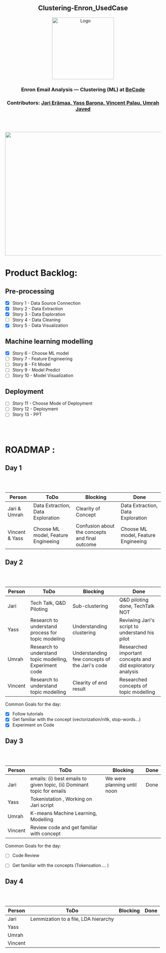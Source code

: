 <h2 align="center">Clustering-Enron_UsedCase</h2> 
<p align="center"><img src="https://becode.org/app/uploads/2021/06/logo-becode.png" alt="Logo" width="200" height="200"></a></p>
<h3 align="center"> Enron Email Analysis — Clustering (ML) at <a href="https://github.com/becodeorg"><strong>BeCode</strong></a></center>
<h3 align="center"> Contributors: <a href="https://github.com/jarieramaa">Jari Erämaa, <a href="https://github.com/yassbarona">Yass Barona, <a href="https://github.com/VincentPalau">Vincent Palau, <a href="https://github.com/UmrahJaved">Umrah Javed</a></h3><br><br>
  
<p align="center"><img src="https://user-images.githubusercontent.com/96992159/162693719-ab5c4ff5-a9d2-412e-836d-282dfd462c55.png" width="800" height="400"></p>
<h1>Product Backlog:</h1> 

## Pre-processing
- [X] Story 1 - Data Source Connection  
- [X] Story 2 - Data Extraction  
- [X] Story 3 - Data Exploration  
- [ ] Story 4 - Data Cleaning  
- [X] Story 5 - Data Visualization  

## Machine learning modelling
- [X] Story 6 - Choose ML model  
- [ ] Story 7 - Feature Engineering  
- [ ] Story 8 - Fit Model  
- [ ] Story 9 - Model Predict  
- [ ] Story 10 - Model Visualization  

## Deployment
- [ ] Story 11 - Choose Mode of Deployment  
- [ ] Story 12 - Deployment  
- [ ] Story 13 - PPT  
  
<br><br>
<h1>ROADMAP :</h1>
<h2> Day 1 </h2><br><br>  

| Person      | ToDo | Blocking       | Done   |
| ---------- | ---- | ------------- | ---------
| Jari & Umrah      | Data Extraction, Data Exploration   | Clearity of Concept      | Data Extraction, Data Exploration 
| Vincent & Yass |  Choose ML model, Feature Engineeing | Confusion about the concepts and final outcome | Choose ML model, Feature Engineeing

 
<h2> Day 2 </h2><br><br>
  
| Person      | ToDo | Blocking       | Done |
| ---------- | ---- | ------------- | ----------|
| Jari      |  Tech Talk, Q&D Piloting | Sub-clustering | Q&D piloting done, TechTalk NOT|
| Yass |   Research to understand process for topic modeling |Understanding clustering| Reviwing Jari's script to understand his pilot 
| Umrah |   Research to understand topic modelling, Experiment code| Understanding few concepts of the Jari's code  | Researched important concepts and did exploratory analysis
| Vincent      |   Research to understand topic modelling  | Clearity of end result   | Researched concepts of topic modelling

  Common Goals for the day:
  - [X] Follow tutorials
  - [X] Get familiar with the concept (vectorization/nltk, stop-words...)
  - [X] Experiment on Code

 <h2> Day 3 </h2><br><br>
  
| Person      | ToDo | Blocking       | Done |
| ---------- | ---- | ------------- | ----------|
| Jari      | emails: (i) best emails to given topic, (ii) Dominant topic for emails  | We were planning until noon | Done |
| Yass | Tokenistation , Working on Jari script|  |
| Umrah | K-means Machine Learning, Modelling  | |
| Vincent      | Review code and get familiar with concept   |  |
 
  Common Goals for the day:
  - [ ] Code Review
  - [ ] Get familiar with the concepts (Tokensation.... )
   
 
  
  <h2> Day 4 </h2><br><br>
  
| Person      | ToDo | Blocking       | Done|
| ---------- | ---- | ------------- | --------
| Jari      | Lemmization to a file, LDA hierarchy   |       |
| Yass |     |  |
| Umrah |   | |
| Vincent      |    |  |

  
  
  
  

